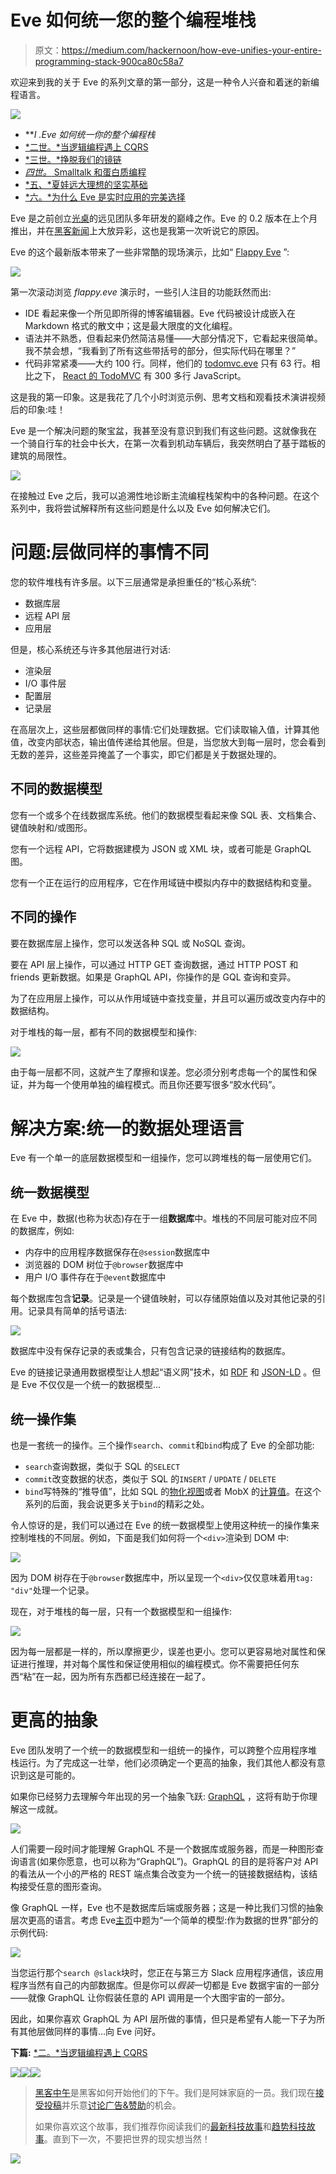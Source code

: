 # Eve 如何统一您的整个编程堆栈

> 原文：<https://medium.com/hackernoon/how-eve-unifies-your-entire-programming-stack-900ca80c58a7>

欢迎来到我的关于 Eve 的系列文章的第一部分，这是一种令人兴奋和着迷的新编程语言。

![](img/5d00ee5f811d19fdacd64945cf7dc021.png)

*   ***I .*Eve 如何统一你的整个编程栈**
*   [*二世。*当逻辑编程遇上 CQRS](https://hackernoon.com/when-logic-programming-meets-cqrs-1137ab2a5f86)
*   [*三世。*挣脱我们的镜链](https://hackernoon.com/throwing-off-our-scope-chains-7567beb2d0b6)
*   [*四世。* Smalltalk 和蛋白质编程](https://hackernoon.com/smalltalk-and-protein-programming-4da245ac93e2)
*   [*五、*夏娃远大理想的坚实基础](https://hackernoon.com/the-rock-solid-foundation-for-eves-big-vision-225b80b91e11)
*   [*六。*为什么 Eve 是实时应用的完美选择](https://hackernoon.com/why-eve-will-be-perfect-for-realtime-apps-92b965b80ad)

Eve 是之前创立[光桌](http://lighttable.com)的远见团队多年研发的巅峰之作。Eve 的 0.2 版本在上个月推出，并在[黑客新闻](https://news.ycombinator.com/item?id=12817468)上大放异彩，这也是我第一次听说它的原因。

Eve 的这个最新版本带来了一些非常酷的现场演示，比如“ [Flappy Eve](http://play.witheve.com/#/examples/flappy.eve) ”:

![](img/07e2137a92beee8742f18f222074afe8.png)

第一次滚动浏览 *flappy.eve* 演示时，一些引人注目的功能跃然而出:

*   IDE 看起来像一个所见即所得的博客编辑器。Eve 代码被设计成嵌入在 Markdown 格式的散文中；这是最大限度的文化编程。
*   语法并不熟悉，但看起来仍然简洁易懂——大部分情况下，它看起来很简单。我不禁会想，“我看到了所有这些带括号的部分，但实际代码在哪里？”
*   代码非常紧凑——大约 100 行。同样，他们的 [todomvc.eve](http://play.witheve.com/#/examples/todomvc.eve) 只有 63 行。相比之下， [React 的 TodoMVC](https://github.com/tastejs/todomvc/tree/gh-pages/examples/react) 有 300 多行 JavaScript。

这是我的第一印象。这是我花了几个小时浏览示例、思考文档和观看技术演讲视频后的印象:哇！

Eve 是一个解决问题的聚宝盆，我甚至没有意识到我们有这些问题。这就像我在一个骑自行车的社会中长大，在第一次看到机动车辆后，我突然明白了基于踏板的建筑的局限性。

![](img/d673eeebe8ed328fb3841bd6016f6809.png)

在接触过 Eve 之后，我可以追溯性地诊断主流编程栈架构中的各种问题。在这个系列中，我将尝试解释所有这些问题是什么以及 Eve 如何解决它们。

# 问题:层做同样的事情不同

您的软件堆栈有许多层。以下三层通常是承担重任的“核心系统”:

*   数据库层
*   远程 API 层
*   应用层

但是，核心系统还与许多其他层进行对话:

*   渲染层
*   I/O 事件层
*   配置层
*   记录层

在高层次上，这些层都做同样的事情:它们处理数据。它们读取输入值，计算其他值，改变内部状态，输出值传递给其他层。但是，当您放大到每一层时，您会看到无数的差异，这些差异掩盖了一个事实，即它们都是关于数据处理的。

## 不同的数据模型

您有一个或多个在线数据库系统。他们的数据模型看起来像 SQL 表、文档集合、键值映射和/或图形。

您有一个远程 API，它将数据建模为 JSON 或 XML 块，或者可能是 GraphQL 图。

您有一个正在运行的应用程序，它在作用域链中模拟内存中的数据结构和变量。

## 不同的操作

要在数据库层上操作，您可以发送各种 SQL 或 NoSQL 查询。

要在 API 层上操作，可以通过 HTTP GET 查询数据，通过 HTTP POST 和 friends 更新数据。如果是 GraphQL API，你操作的是 GQL 查询和变异。

为了在应用层上操作，可以从作用域链中查找变量，并且可以遍历或改变内存中的数据结构。

对于堆栈的每一层，都有不同的数据模型和操作:

![](img/4898c83e397058328bf430d673faa74f.png)

由于每一层都不同，这就产生了摩擦和误差。您必须分别考虑每一个的属性和保证，并为每一个使用单独的编程模式。而且你还要写很多“胶水代码”。

# 解决方案:统一的数据处理语言

Eve 有一个单一的底层数据模型和一组操作，您可以跨堆栈的每一层使用它们。

## 统一数据模型

在 Eve 中，数据(也称为状态)存在于一组**数据库**中。堆栈的不同层可能对应不同的数据库，例如:

*   内存中的应用程序数据保存在`@session`数据库中
*   浏览器的 DOM 树位于`@browser`数据库中
*   用户 I/O 事件存在于`@event`数据库中

每个数据库包含**记录**。记录是一个键值映射，可以存储原始值以及对其他记录的引用。记录具有简单的括号语法:

![](img/d0f3164cac6932825a1521ef093adaa6.png)

数据库中没有保存记录的表或集合，只有包含记录的链接结构的数据库。

Eve 的链接记录通用数据模型让人想起“语义网”技术，如 [RDF](https://en.wikipedia.org/wiki/Resource_Description_Framework) 和 [JSON-LD](http://json-ld.org/) 。但是 Eve 不仅仅是一个统一的数据模型…

## 统一操作集

也是一套统一的操作。三个操作`search`、`commit`和`bind`构成了 Eve 的全部功能:

*   `search`查询数据，类似于 SQL 的`SELECT`
*   `commit`改变数据的状态，类似于 SQL 的`INSERT` / `UPDATE` / `DELETE`
*   `bind`写特殊的“推导值”，比如 SQL 的[物化视图](https://en.wikipedia.org/wiki/Materialized_view)或者 MobX 的[计算值](https://mobxjs.github.io/mobx/refguide/computed-decorator.html)。在这个系列的后面，我会说更多关于`bind`的精彩之处。

令人惊讶的是，我们可以通过在 Eve 的统一数据模型上使用这种统一的操作集来控制堆栈的不同层。例如，下面是我们如何将一个`<div>`渲染到 DOM 中:

![](img/272eb59bfa21c511b5f0db05eac43930.png)

因为 DOM 树存在于`@browser`数据库中，所以呈现一个`<div>`仅仅意味着用`tag: "div"`处理一个记录。

现在，对于堆栈的每一层，只有一个数据模型和一组操作:

![](img/78c1b0a6ed7a551acb191b1b325906ce.png)

因为每一层都是一样的，所以摩擦更少，误差也更小。您可以更容易地对属性和保证进行推理，并对每个属性和保证使用相似的编程模式。你不需要把任何东西“粘”在一起，因为所有东西都已经连接在一起了。

# 更高的抽象

Eve 团队发明了一个统一的数据模型和一组统一的操作，可以跨整个应用程序堆栈运行。为了完成这一壮举，他们必须确定一个更高的抽象，我们其他人都没有意识到这是可能的。

如果你已经努力去理解今年出现的另一个抽象飞跃: [GraphQL](http://graphql.org/) ，这将有助于你理解这一成就。

![](img/ee4ff299834507bb286beffbc67b5137.png)

人们需要一段时间才能理解 GraphQL 不是一个数据库或服务器，而是一种图形查询语言(如果你愿意，也可以称为“GraphQL”)。GraphQL 的目的是将客户对 API 的看法从一个小的严格的 REST 端点集合改变为一个统一的链接数据结构，该结构接受任意的图形查询。

像 GraphQL 一样，Eve 也不是数据库后端或服务器；这是一种比我们习惯的抽象层次更高的语言。考虑 Eve[主页](http://witheve.com/)中题为“一个简单的模型:作为数据的世界”部分的示例代码:

![](img/1b275d53de5883732028873b8f78c5c9.png)

当您运行那个`search @slack`块时，您正在与第三方 Slack 应用程序通信，该应用程序当然有自己的内部数据库。但是你可以*假装*一切都是 Eve 数据宇宙的一部分——就像 GraphQL 让你假装任意的 API 调用是一个大图宇宙的一部分。

因此，如果你喜欢 GraphQL 为 API 层所做的事情，但只是希望有人能一下子为所有其他层做同样的事情…向 Eve 问好。

**下篇:** [*二。*当逻辑编程遇上 CQRS](https://hackernoon.com/when-logic-programming-meets-cqrs-1137ab2a5f86)

[![](img/50ef4044ecd4e250b5d50f368b775d38.png)](http://bit.ly/HackernoonFB)[![](img/979d9a46439d5aebbdcdca574e21dc81.png)](https://goo.gl/k7XYbx)[![](img/2930ba6bd2c12218fdbbf7e02c8746ff.png)](https://goo.gl/4ofytp)

> [黑客中午](http://bit.ly/Hackernoon)是黑客如何开始他们的下午。我们是阿妹家庭的一员。我们现在[接受投稿](http://bit.ly/hackernoonsubmission)并乐意[讨论广告&赞助](mailto:partners@amipublications.com)的机会。
> 
> 如果你喜欢这个故事，我们推荐你阅读我们的[最新科技故事](http://bit.ly/hackernoonlatestt)和[趋势科技故事](https://hackernoon.com/trending)。直到下一次，不要把世界的现实想当然！

[![](img/be0ca55ba73a573dce11effb2ee80d56.png)](https://goo.gl/Ahtev1)